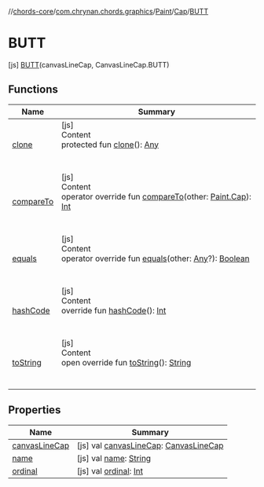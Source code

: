 //[chords-core](../../../../../index.md)/[com.chrynan.chords.graphics](../../../index.md)/[Paint](../../index.md)/[Cap](../index.md)/[BUTT](index.md)



# BUTT  
 [js] [BUTT](index.md)(canvasLineCap, CanvasLineCap.BUTT)  
   


## Functions  
  
|  Name |  Summary | 
|---|---|
| <a name="kotlin/Enum/clone/#/PointingToDeclaration/"></a>[clone](../../-fill-rule/-n-o-n_-z-e-r-o/index.md#%5Bkotlin%2FEnum%2Fclone%2F%23%2FPointingToDeclaration%2F%5D%2FFunctions%2F-2072960283)| <a name="kotlin/Enum/clone/#/PointingToDeclaration/"></a>[js]  <br>Content  <br>protected fun [clone](../../-fill-rule/-n-o-n_-z-e-r-o/index.md#%5Bkotlin%2FEnum%2Fclone%2F%23%2FPointingToDeclaration%2F%5D%2FFunctions%2F-2072960283)(): [Any](https://kotlinlang.org/api/latest/jvm/stdlib/kotlin/-any/index.html)  <br><br><br>|
| <a name="kotlin/Enum/compareTo/#com.chrynan.chords.graphics.Paint.Cap/PointingToDeclaration/"></a>[compareTo](../-s-q-u-a-r-e/index.md#%5Bkotlin%2FEnum%2FcompareTo%2F%23com.chrynan.chords.graphics.Paint.Cap%2FPointingToDeclaration%2F%5D%2FFunctions%2F-2072960283)| <a name="kotlin/Enum/compareTo/#com.chrynan.chords.graphics.Paint.Cap/PointingToDeclaration/"></a>[js]  <br>Content  <br>operator override fun [compareTo](../-s-q-u-a-r-e/index.md#%5Bkotlin%2FEnum%2FcompareTo%2F%23com.chrynan.chords.graphics.Paint.Cap%2FPointingToDeclaration%2F%5D%2FFunctions%2F-2072960283)(other: [Paint.Cap](../index.md)): [Int](https://kotlinlang.org/api/latest/jvm/stdlib/kotlin/-int/index.html)  <br><br><br>|
| <a name="kotlin/Enum/equals/#kotlin.Any?/PointingToDeclaration/"></a>[equals](../../-fill-rule/-n-o-n_-z-e-r-o/index.md#%5Bkotlin%2FEnum%2Fequals%2F%23kotlin.Any%3F%2FPointingToDeclaration%2F%5D%2FFunctions%2F-2072960283)| <a name="kotlin/Enum/equals/#kotlin.Any?/PointingToDeclaration/"></a>[js]  <br>Content  <br>operator override fun [equals](../../-fill-rule/-n-o-n_-z-e-r-o/index.md#%5Bkotlin%2FEnum%2Fequals%2F%23kotlin.Any%3F%2FPointingToDeclaration%2F%5D%2FFunctions%2F-2072960283)(other: [Any](https://kotlinlang.org/api/latest/jvm/stdlib/kotlin/-any/index.html)?): [Boolean](https://kotlinlang.org/api/latest/jvm/stdlib/kotlin/-boolean/index.html)  <br><br><br>|
| <a name="kotlin/Enum/hashCode/#/PointingToDeclaration/"></a>[hashCode](../../-fill-rule/-n-o-n_-z-e-r-o/index.md#%5Bkotlin%2FEnum%2FhashCode%2F%23%2FPointingToDeclaration%2F%5D%2FFunctions%2F-2072960283)| <a name="kotlin/Enum/hashCode/#/PointingToDeclaration/"></a>[js]  <br>Content  <br>override fun [hashCode](../../-fill-rule/-n-o-n_-z-e-r-o/index.md#%5Bkotlin%2FEnum%2FhashCode%2F%23%2FPointingToDeclaration%2F%5D%2FFunctions%2F-2072960283)(): [Int](https://kotlinlang.org/api/latest/jvm/stdlib/kotlin/-int/index.html)  <br><br><br>|
| <a name="kotlin/Enum/toString/#/PointingToDeclaration/"></a>[toString](../../-fill-rule/-n-o-n_-z-e-r-o/index.md#%5Bkotlin%2FEnum%2FtoString%2F%23%2FPointingToDeclaration%2F%5D%2FFunctions%2F-2072960283)| <a name="kotlin/Enum/toString/#/PointingToDeclaration/"></a>[js]  <br>Content  <br>open override fun [toString](../../-fill-rule/-n-o-n_-z-e-r-o/index.md#%5Bkotlin%2FEnum%2FtoString%2F%23%2FPointingToDeclaration%2F%5D%2FFunctions%2F-2072960283)(): [String](https://kotlinlang.org/api/latest/jvm/stdlib/kotlin/-string/index.html)  <br><br><br>|


## Properties  
  
|  Name |  Summary | 
|---|---|
| <a name="com.chrynan.chords.graphics/Paint.Cap.BUTT/canvasLineCap/#/PointingToDeclaration/"></a>[canvasLineCap](canvas-line-cap.md)| <a name="com.chrynan.chords.graphics/Paint.Cap.BUTT/canvasLineCap/#/PointingToDeclaration/"></a> [js] val [canvasLineCap](canvas-line-cap.md): [CanvasLineCap](https://kotlinlang.org/api/latest/jvm/stdlib/org.w3c.dom/-canvas-line-cap/index.html)   <br>|
| <a name="com.chrynan.chords.graphics/Paint.Cap.BUTT/name/#/PointingToDeclaration/"></a>[name](name.md)| <a name="com.chrynan.chords.graphics/Paint.Cap.BUTT/name/#/PointingToDeclaration/"></a> [js] val [name](name.md): [String](https://kotlinlang.org/api/latest/jvm/stdlib/kotlin/-string/index.html)   <br>|
| <a name="com.chrynan.chords.graphics/Paint.Cap.BUTT/ordinal/#/PointingToDeclaration/"></a>[ordinal](ordinal.md)| <a name="com.chrynan.chords.graphics/Paint.Cap.BUTT/ordinal/#/PointingToDeclaration/"></a> [js] val [ordinal](ordinal.md): [Int](https://kotlinlang.org/api/latest/jvm/stdlib/kotlin/-int/index.html)   <br>|

